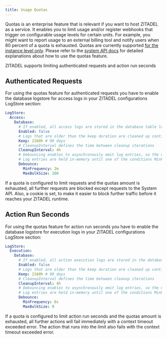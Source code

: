 ```yaml
---
title: Usage Quotas
---
```


Quotas is an enterprise feature that is relevant if you want to host ZITADEL as a service.
It enables you to limit usage and/or register webhooks that trigger on configurable usage levels for certain units.
For example, you might want to report usage to an external billing tool and notify users when 80 percent of a quota is exhausted.
Quotas are currently supported [for the instance level only](/concepts/structure/instance).
Please refer to the [system API docs](/apis/proto/system#addquota) for detailed explanations about how to use the quotas feature.

ZITADEL supports limiting authenticated requests and action run seconds

## Authenticated Requests

For using the quotas feature for authenticated requests you have to enable the database logstore for access logs in your ZITADEL configurations LogStore section:

```yaml
LogStore:
  Access:
    Database:
      # If enabled, all access logs are stored in the database table logstore.access
      Enabled: false
      # Logs that are older than the keep duration are cleaned up continuously
      Keep: 2160h # 90 days
      # CleanupInterval defines the time between cleanup iterations
      CleanupInterval: 4h
      # Debouncing enables to asynchronously emit log entries, so the normal execution performance is not impaired
      # Log entries are held in-memory until one of the conditions MinFrequency or MaxBulkSize meets.
      Debounce:
        MinFrequency: 2m
        MaxBulkSize: 100
```

If a quota is configured to limit requests and the quotas amount is exhausted, all further requests are blocked except requests to the System API.
Also, a cookie is set, to make it easier to block further traffic before it reaches your ZITADEL runtime.

## Action Run Seconds

For using the quotas feature for action run seconds you have to enable the database logstore for execution logs in your ZITADEL configurations LogStore section:

```yaml
LogStore:
  Execution:
    Database:
      # If enabled, all action execution logs are stored in the database table logstore.execution
      Enabled: false
      # Logs that are older than the keep duration are cleaned up continuously
      Keep: 2160h # 90 days
      # CleanupInterval defines the time between cleanup iterations
      CleanupInterval: 4h
      # Debouncing enables to asynchronously emit log entries, so the normal execution performance is not impaired
      # Log entries are held in-memory until one of the conditions MinFrequency or MaxBulkSize meets.
      Debounce:
        MinFrequency: 0s
        MaxBulkSize: 0
```

If a quota is configured to limit action run seconds and the quotas amount is exhausted, all further actions will fail immediately with a context timeout exceeded error.
The action that runs into the limit also fails with the context timeout exceeded error.


